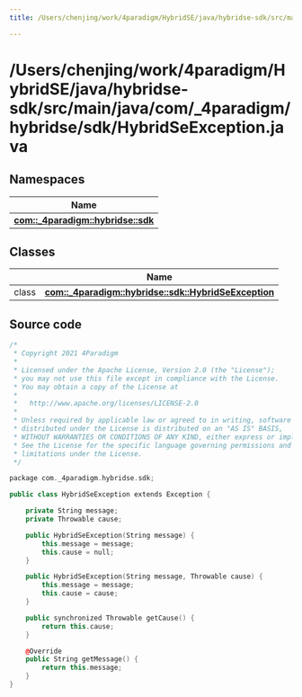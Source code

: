 ```yaml
---
title: /Users/chenjing/work/4paradigm/HybridSE/java/hybridse-sdk/src/main/java/com/_4paradigm/hybridse/sdk/HybridSeException.java

---
```

# /Users/chenjing/work/4paradigm/HybridSE/java/hybridse-sdk/src/main/java/com/_4paradigm/hybridse/sdk/HybridSeException.java

## Namespaces

| Name           |
| -------------- |
| **[com::_4paradigm::hybridse::sdk](/hybridse/usage/api/c++/Namespaces/namespacecom_1_1__4paradigm_1_1hybridse_1_1sdk.md)**  |

## Classes

|                | Name           |
| -------------- | -------------- |
| class | **[com::_4paradigm::hybridse::sdk::HybridSeException](/hybridse/usage/api/c++/Classes/classcom_1_1__4paradigm_1_1hybridse_1_1sdk_1_1_hybrid_se_exception.md)**  |




## Source code

```cpp
/*
 * Copyright 2021 4Paradigm
 *
 * Licensed under the Apache License, Version 2.0 (the "License");
 * you may not use this file except in compliance with the License.
 * You may obtain a copy of the License at
 *
 *   http://www.apache.org/licenses/LICENSE-2.0
 *
 * Unless required by applicable law or agreed to in writing, software
 * distributed under the License is distributed on an "AS IS" BASIS,
 * WITHOUT WARRANTIES OR CONDITIONS OF ANY KIND, either express or implied.
 * See the License for the specific language governing permissions and
 * limitations under the License.
 */

package com._4paradigm.hybridse.sdk;

public class HybridSeException extends Exception {

    private String message;
    private Throwable cause;

    public HybridSeException(String message) {
        this.message = message;
        this.cause = null;
    }

    public HybridSeException(String message, Throwable cause) {
        this.message = message;
        this.cause = cause;
    }

    public synchronized Throwable getCause() {
        return this.cause;
    }

    @Override
    public String getMessage() {
        return this.message;
    }
}
```



